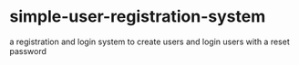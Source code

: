 # simple-user-registration-system
a registration and login system to create users and login users with a reset password
